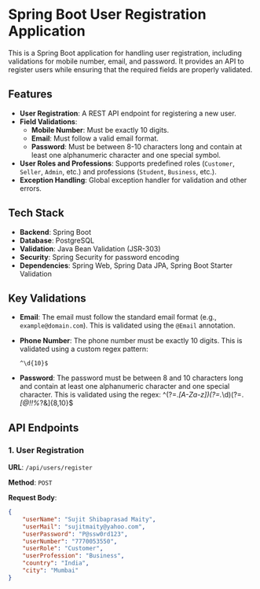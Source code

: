 # Spring Boot User Registration Application

This is a Spring Boot application for handling user registration, including validations for mobile number, email, and password. It provides an API to register users while ensuring that the required fields are properly validated.

## Features
- **User Registration**: A REST API endpoint for registering a new user.
- **Field Validations**:
  - **Mobile Number**: Must be exactly 10 digits.
  - **Email**: Must follow a valid email format.
  - **Password**: Must be between 8-10 characters long and contain at least one alphanumeric character and one special symbol.
- **User Roles and Professions**: Supports predefined roles (`Customer`, `Seller`, `Admin`, etc.) and professions (`Student`, `Business`, etc.).
- **Exception Handling**: Global exception handler for validation and other errors.

## Tech Stack
- **Backend**: Spring Boot
- **Database**: PostgreSQL
- **Validation**: Java Bean Validation (JSR-303)
- **Security**: Spring Security for password encoding
- **Dependencies**: Spring Web, Spring Data JPA, Spring Boot Starter Validation

## Key Validations

- **Email**: The email must follow the standard email format (e.g., `example@domain.com`). This is validated using the `@Email` annotation.

- **Phone Number**: The phone number must be exactly 10 digits. This is validated using a custom regex pattern:  
  ```regex
  ^\d{10}$
- **Password**: The password must be between 8 and 10 characters long and contain at least one alphanumeric character and one special character. This is validated using the regex: ^(?=.*[A-Za-z])(?=.*\d)(?=.*[@$!%*?&])[A-Za-z\d@$!%*?&]{8,10}$

## API Endpoints

### 1. **User Registration**

**URL**: `/api/users/register`

**Method**: `POST`

**Request Body**:

```json
{
    "userName": "Sujit Shibaprasad Maity",
    "userMail": "sujitmaity@yahoo.com",
    "userPassword": "P@ssw0rd123",
    "userNumber": "7770053550",
    "userRole": "Customer",
    "userProfession": "Business",
    "country": "India",
    "city": "Mumbai"
}
